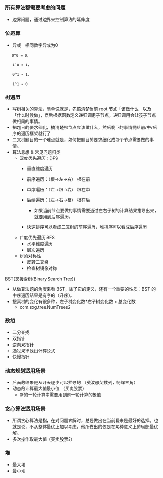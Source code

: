 ### 所有算法都需要考虑的问题
- 边界问题，通过边界来控制算法的延伸度

### 位运算
- 异或：相同数字异或为0
```
   0^0 = 0，

　　1^0 = 1，

　　0^1 = 1，

　　1^1 = 0
```

### 树遍历
- 写树相关的算法，简单说就是，先搞清楚当前 root 节点「该做什么」以及「什么时候做」，然后根据函数定义递归调用子节点，递归调用会让孩子节点做相同的事情。
- 把题目的要求细化，搞清楚根节点应该做什么，然后剩下的事情抛给前/中/后序的遍历框架就行了
- 二叉树题目的一个难点就是，如何把题目的要求细化成每个节点需要做的事情。
- 算法思想 & 常见问题归类
    - 深度优先遍历：DFS
        - 垂直维度遍历
        - 前序遍历：（根->左->右） 根在前
        - 中序遍历：（左->根->右） 根在中
        - 后续遍历：（左->右->根） 根在后
            - 如果当前节点要做的事情需要通过左右子树的计算结果推导出来，就要用到后序遍历。
              
        - 快速排序可以看成二叉树的前序遍历，堆排序可以看成后序遍历
    - 广度优先遍历:BFS
        - 水平维度遍历
        - 层次遍历
    - 树的对称性
        - 反转二叉树
        - 检查树镜像对称

BST(叉搜索树(Binary Search Tree))
- 从做算法题的角度来看 BST，除了它的定义，还有一个重要的性质：BST 的中序遍历结果是有序的（升序）。
- 搜索树的变化有很多种，左子树变化数*右子树变化数 = 总变化数
    - com.sxg.tree.NumTrees2


    
    
    
 ### 数组
 - 二分查找
 - 双指针
 - 逆向双指针
 - 通过规律找出计算公式
 - 快慢指针
 
 ### 动态规划适用场景
  - 后面的结果是从开头逐步可以推导的  （斐波那契数列，杨辉三角）
  - 动态的计算最大值最小值 （买卖股票）
    - 新的一轮计算中需要用到前一轮计算的极值
 
 ### 贪心算法适用场景
 - 所谓贪心算法是指，在对问题求解时，总是做出在当前看来是最好的选择。也就是说，不从整体最优上加以考虑，他所做出的仅是在某种意义上的局部最优解。
 - 多次操作取最大值（买卖股票2）
 
 ### 堆
 - 最大堆
 - 最小堆
　　
   